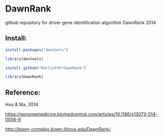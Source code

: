 # DawnRank

github repository for driver gene identification algorithm DawnRank 2014

## Install:

```r
install.packages("devtools")

library(devtools)

install_github("MartinFXP/DawnRank")

library(DawnRank)
```

## Reference:

Hou & Ma, 2014

https://genomemedicine.biomedcentral.com/articles/10.1186/s13073-014-0056-8

http://bioen-compbio.bioen.illinois.edu/DawnRank/
